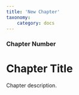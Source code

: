```yaml
---
title: 'New Chapter'
taxonomy:
    category: docs
---
```


### Chapter Number

# Chapter Title

Chapter description.